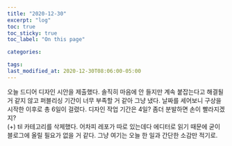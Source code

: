 ```yaml
---
title: "2020-12-30"
excerpt: "log"
toc: true
toc_sticky: true
toc_label: "On this page"

categories:

tags:
last_modified_at: 2020-12-30T08:06:00-05:00
---
```


오늘 드디어 디자인 시안을 제출했다.
솔직히 마음에 안 들지만 계속 붙잡는다고 해결될 거 같지 않고 퍼블리싱 기간이 너무 부족할 거 같아 그냥 냈다.
날짜를 세어보니 구상을 시작한 이후로 총 6일이 걸렸다. 디자인 작업 기간은 4일?
좀더 분발하면 손이 빨라지겠지?
<br>
(+) til 카테고리를 삭제했다. 어차피 레포가 따로 있는데다 에디터로 읽기 때문에 굳이 블로그에 올릴 필요가 없을 거 같다. 그냥 여기는 오늘 한 일과 간단한 소감만 적기로.
